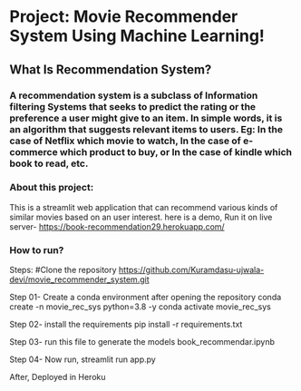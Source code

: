 # Project: Movie Recommender System Using Machine Learning!

## What Is Recommendation System?
### A recommendation system is a subclass of Information filtering Systems that seeks to predict the rating or the preference a user might give to an item. In simple words, it is an algorithm that suggests relevant items to users. Eg: In the case of Netflix which movie to watch, In the case of e-commerce which product to buy, or In the case of kindle which book to read, etc.

### About this project:
This is a streamlit web application that can recommend various kinds of similar movies based on an user interest. here is a demo,
Run it on live server- https://book-recommendation29.herokuapp.com/

### How to run?
Steps:
#Clone the repository
https://github.com/Kuramdasu-ujwala-devi/movie_recommender_system.git

Step 01- Create a conda environment after opening the repository
conda create -n movie_rec_sys python=3.8 -y
conda activate movie_rec_sys

Step 02- install the requirements
pip install -r requirements.txt

Step 03- run this file to generate the models
book_recommendar.ipynb

Step 04- Now run,
streamlit run app.py

After, Deployed in Heroku
